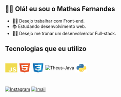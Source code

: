## 🖐🏼 Olá! eu sou o Mathes Fernandes 
- 👩‍💻 Desejo trabalhar com Front-end.
- 📚 Estudando desenvolvimento web.
- 🧙‍♂️ Desejo me tronar um desenvolverdor Full-stack.

## Tecnologias que eu utilizo
<div style="display: inline_block"><br>
  <img align="center" alt="Theus-Js" height="30" width="40" src="https://raw.githubusercontent.com/devicons/devicon/master/icons/javascript/javascript-plain.svg">
  <!--
  <img align="center" alt="Theus-React" height="30" width="40" src="https://raw.githubusercontent.com/devicons/devicon/master/icons/react/react-original.svg">
  -->
  <img align="center" alt="Theus-HTML" height="30" width="40" src="https://raw.githubusercontent.com/devicons/devicon/master/icons/html5/html5-original.svg">
  <img align="center" alt="Theus-CSS" height="30" width="40" src="https://raw.githubusercontent.com/devicons/devicon/master/icons/css3/css3-original.svg">
  <img align="center" alt="Theus-Java" height="30" width="40" src="https://cdn.jsdelivr.net/gh/devicons/devicon@latest/icons/java/java-plain.svg">
  <img align="center" alt="Theus-Python" height="30" width="40" src="https://raw.githubusercontent.com/devicons/devicon/master/icons/python/python-original.svg">

</div><br/>

##

[![Instagram](https://img.shields.io/badge/Instagram-E4405F?style=for-the-badge&logo=instagram&logoColor=white)](https://www.instagram.com/matheus.ferx/?next=%2F)
[![Imail](https://img.shields.io/badge/Gmail-D14836?style=for-the-badge&logo=gmail&logoColor=white)](mailto:matheusfernandes1028@gmail.com)

<!--
![Anurag's GitHub stats](https://github-readme-stats.vercel.app/api?username=matheusferx&show_icons=false&bg_color=00000000)

![Top Langs](https://github-readme-stats.vercel.app/api/top-langs/?username=matheusferx&layout=compact&bg_color=00000000)
-->

<!--
[![linkedin](https://img.shields.io/badge/LinkedIn-0077B5?style=for-the-badge&logo=linkedin&logoColor=white)](https://www.linkedin.com/in/matheus-fernandes-55b341277/)
-->

